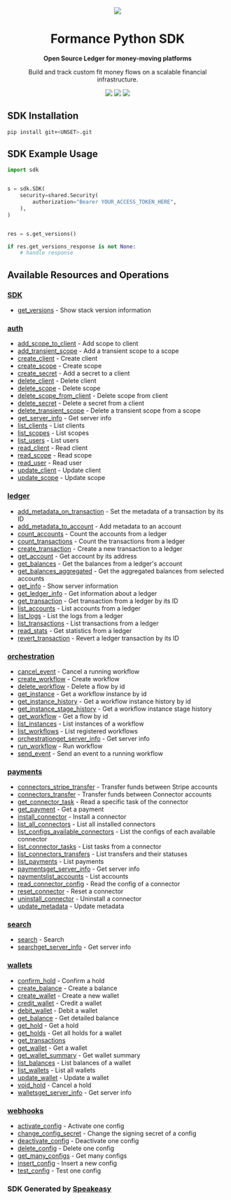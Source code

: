 <div align="center">
    <picture>
        <source srcset="https://user-images.githubusercontent.com/6267663/221572723-e77f55a3-5d19-4a13-94f8-e7b0b340d71e.svg" media="(prefers-color-scheme: dark)">
        <img src="https://user-images.githubusercontent.com/6267663/221572726-6982541c-d1cf-4d9f-9bbf-cd774a2713e6.svg">
    </picture>
   <h1>Formance Python SDK</h1>
   <p><strong>Open Source Ledger for money-moving platforms</strong></p>
   <p>Build and track custom fit money flows on a scalable financial infrastructure.</p>
   <a href="https://docs.formance.com"><img src="https://img.shields.io/static/v1?label=Docs&message=Docs&color=000&style=for-the-badge" /></a>
   <a href="https://join.slack.com/t/formance-community/shared_invite/zt-1of48xmgy-Jc6RH8gzcWf5D0qD2HBPQA"><img src="https://img.shields.io/static/v1?label=Slack&message=Join&color=7289da&style=for-the-badge" /></a>
  <a href="https://opensource.org/licenses/MIT"><img src="https://img.shields.io/badge/License-MIT-blue.svg?style=for-the-badge" /></a>
</div>

<!-- Start SDK Installation -->
## SDK Installation

```bash
pip install git+<UNSET>.git
```
<!-- End SDK Installation -->

## SDK Example Usage
<!-- Start SDK Example Usage -->
```python
import sdk


s = sdk.SDK(
    security=shared.Security(
        authorization="Bearer YOUR_ACCESS_TOKEN_HERE",
    ),
)


res = s.get_versions()

if res.get_versions_response is not None:
    # handle response
```
<!-- End SDK Example Usage -->

<!-- Start SDK Available Operations -->
## Available Resources and Operations

### [SDK](docs/sdk/README.md)

* [get_versions](docs/sdk/README.md#get_versions) - Show stack version information

### [auth](docs/auth/README.md)

* [add_scope_to_client](docs/auth/README.md#add_scope_to_client) - Add scope to client
* [add_transient_scope](docs/auth/README.md#add_transient_scope) - Add a transient scope to a scope
* [create_client](docs/auth/README.md#create_client) - Create client
* [create_scope](docs/auth/README.md#create_scope) - Create scope
* [create_secret](docs/auth/README.md#create_secret) - Add a secret to a client
* [delete_client](docs/auth/README.md#delete_client) - Delete client
* [delete_scope](docs/auth/README.md#delete_scope) - Delete scope
* [delete_scope_from_client](docs/auth/README.md#delete_scope_from_client) - Delete scope from client
* [delete_secret](docs/auth/README.md#delete_secret) - Delete a secret from a client
* [delete_transient_scope](docs/auth/README.md#delete_transient_scope) - Delete a transient scope from a scope
* [get_server_info](docs/auth/README.md#get_server_info) - Get server info
* [list_clients](docs/auth/README.md#list_clients) - List clients
* [list_scopes](docs/auth/README.md#list_scopes) - List scopes
* [list_users](docs/auth/README.md#list_users) - List users
* [read_client](docs/auth/README.md#read_client) - Read client
* [read_scope](docs/auth/README.md#read_scope) - Read scope
* [read_user](docs/auth/README.md#read_user) - Read user
* [update_client](docs/auth/README.md#update_client) - Update client
* [update_scope](docs/auth/README.md#update_scope) - Update scope

### [ledger](docs/ledger/README.md)

* [add_metadata_on_transaction](docs/ledger/README.md#add_metadata_on_transaction) - Set the metadata of a transaction by its ID
* [add_metadata_to_account](docs/ledger/README.md#add_metadata_to_account) - Add metadata to an account
* [count_accounts](docs/ledger/README.md#count_accounts) - Count the accounts from a ledger
* [count_transactions](docs/ledger/README.md#count_transactions) - Count the transactions from a ledger
* [create_transaction](docs/ledger/README.md#create_transaction) - Create a new transaction to a ledger
* [get_account](docs/ledger/README.md#get_account) - Get account by its address
* [get_balances](docs/ledger/README.md#get_balances) - Get the balances from a ledger's account
* [get_balances_aggregated](docs/ledger/README.md#get_balances_aggregated) - Get the aggregated balances from selected accounts
* [get_info](docs/ledger/README.md#get_info) - Show server information
* [get_ledger_info](docs/ledger/README.md#get_ledger_info) - Get information about a ledger
* [get_transaction](docs/ledger/README.md#get_transaction) - Get transaction from a ledger by its ID
* [list_accounts](docs/ledger/README.md#list_accounts) - List accounts from a ledger
* [list_logs](docs/ledger/README.md#list_logs) - List the logs from a ledger
* [list_transactions](docs/ledger/README.md#list_transactions) - List transactions from a ledger
* [read_stats](docs/ledger/README.md#read_stats) - Get statistics from a ledger
* [revert_transaction](docs/ledger/README.md#revert_transaction) - Revert a ledger transaction by its ID

### [orchestration](docs/orchestration/README.md)

* [cancel_event](docs/orchestration/README.md#cancel_event) - Cancel a running workflow
* [create_workflow](docs/orchestration/README.md#create_workflow) - Create workflow
* [delete_workflow](docs/orchestration/README.md#delete_workflow) - Delete a flow by id
* [get_instance](docs/orchestration/README.md#get_instance) - Get a workflow instance by id
* [get_instance_history](docs/orchestration/README.md#get_instance_history) - Get a workflow instance history by id
* [get_instance_stage_history](docs/orchestration/README.md#get_instance_stage_history) - Get a workflow instance stage history
* [get_workflow](docs/orchestration/README.md#get_workflow) - Get a flow by id
* [list_instances](docs/orchestration/README.md#list_instances) - List instances of a workflow
* [list_workflows](docs/orchestration/README.md#list_workflows) - List registered workflows
* [orchestrationget_server_info](docs/orchestration/README.md#orchestrationget_server_info) - Get server info
* [run_workflow](docs/orchestration/README.md#run_workflow) - Run workflow
* [send_event](docs/orchestration/README.md#send_event) - Send an event to a running workflow

### [payments](docs/payments/README.md)

* [connectors_stripe_transfer](docs/payments/README.md#connectors_stripe_transfer) - Transfer funds between Stripe accounts
* [connectors_transfer](docs/payments/README.md#connectors_transfer) - Transfer funds between Connector accounts
* [get_connector_task](docs/payments/README.md#get_connector_task) - Read a specific task of the connector
* [get_payment](docs/payments/README.md#get_payment) - Get a payment
* [install_connector](docs/payments/README.md#install_connector) - Install a connector
* [list_all_connectors](docs/payments/README.md#list_all_connectors) - List all installed connectors
* [list_configs_available_connectors](docs/payments/README.md#list_configs_available_connectors) - List the configs of each available connector
* [list_connector_tasks](docs/payments/README.md#list_connector_tasks) - List tasks from a connector
* [list_connectors_transfers](docs/payments/README.md#list_connectors_transfers) - List transfers and their statuses
* [list_payments](docs/payments/README.md#list_payments) - List payments
* [paymentsget_server_info](docs/payments/README.md#paymentsget_server_info) - Get server info
* [paymentslist_accounts](docs/payments/README.md#paymentslist_accounts) - List accounts
* [read_connector_config](docs/payments/README.md#read_connector_config) - Read the config of a connector
* [reset_connector](docs/payments/README.md#reset_connector) - Reset a connector
* [uninstall_connector](docs/payments/README.md#uninstall_connector) - Uninstall a connector
* [update_metadata](docs/payments/README.md#update_metadata) - Update metadata

### [search](docs/search/README.md)

* [search](docs/search/README.md#search) - Search
* [searchget_server_info](docs/search/README.md#searchget_server_info) - Get server info

### [wallets](docs/wallets/README.md)

* [confirm_hold](docs/wallets/README.md#confirm_hold) - Confirm a hold
* [create_balance](docs/wallets/README.md#create_balance) - Create a balance
* [create_wallet](docs/wallets/README.md#create_wallet) - Create a new wallet
* [credit_wallet](docs/wallets/README.md#credit_wallet) - Credit a wallet
* [debit_wallet](docs/wallets/README.md#debit_wallet) - Debit a wallet
* [get_balance](docs/wallets/README.md#get_balance) - Get detailed balance
* [get_hold](docs/wallets/README.md#get_hold) - Get a hold
* [get_holds](docs/wallets/README.md#get_holds) - Get all holds for a wallet
* [get_transactions](docs/wallets/README.md#get_transactions)
* [get_wallet](docs/wallets/README.md#get_wallet) - Get a wallet
* [get_wallet_summary](docs/wallets/README.md#get_wallet_summary) - Get wallet summary
* [list_balances](docs/wallets/README.md#list_balances) - List balances of a wallet
* [list_wallets](docs/wallets/README.md#list_wallets) - List all wallets
* [update_wallet](docs/wallets/README.md#update_wallet) - Update a wallet
* [void_hold](docs/wallets/README.md#void_hold) - Cancel a hold
* [walletsget_server_info](docs/wallets/README.md#walletsget_server_info) - Get server info

### [webhooks](docs/webhooks/README.md)

* [activate_config](docs/webhooks/README.md#activate_config) - Activate one config
* [change_config_secret](docs/webhooks/README.md#change_config_secret) - Change the signing secret of a config
* [deactivate_config](docs/webhooks/README.md#deactivate_config) - Deactivate one config
* [delete_config](docs/webhooks/README.md#delete_config) - Delete one config
* [get_many_configs](docs/webhooks/README.md#get_many_configs) - Get many configs
* [insert_config](docs/webhooks/README.md#insert_config) - Insert a new config
* [test_config](docs/webhooks/README.md#test_config) - Test one config
<!-- End SDK Available Operations -->

### SDK Generated by [Speakeasy](https://docs.speakeasyapi.dev/docs/using-speakeasy/client-sdks)
